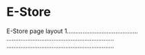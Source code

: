 # E-Store
E-Store page layout 1.........................................
..............................................................
..............................................................
